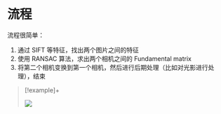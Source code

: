 # 流程

流程很简单：

1. 通过 SIFT 等特征，找出两个图片之间的特征
2. 使用 RANSAC 算法，求出两个相机之间的 Fundamental matrix
3. 将第二个相机变换到第一个相机，然后进行后期处理（比如对光影进行处理），结束

> [!example]+
> 
> <img src="https://gitlab.com/mtdickens1998/mtd-images/-/raw/main/pictures/2024/12/9_23_31_33_20241209233133.png"/>


